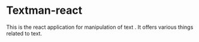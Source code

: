 # Textman-react
This is the react application for manipulation of text . It offers various things  related to text.
